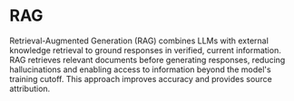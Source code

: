 # RAG

Retrieval-Augmented Generation (RAG) combines LLMs with external knowledge retrieval to ground responses in verified, current information. RAG retrieves relevant documents before generating responses, reducing hallucinations and enabling access to information beyond the model's training cutoff. This approach improves accuracy and provides source attribution.
